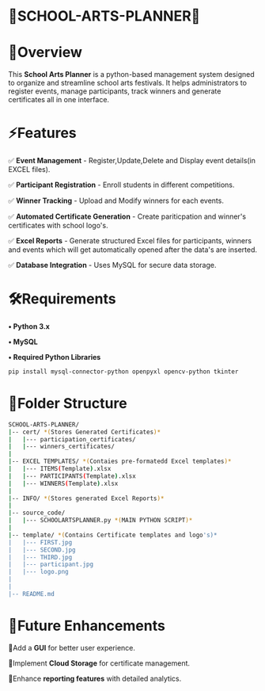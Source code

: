 # 🎨SCHOOL-ARTS-PLANNER📃
# 📌Overview
This **School Arts Planner** is a python-based management system designed to organize and streamline school arts festivals. It helps administrators to register events, manage participants, track winners and generate certificates all in one interface.

# ⚡Features
✅ **Event Management** - Register,Update,Delete and Display event details(in EXCEL files).

✅ **Participant Registration** - Enroll students in different competitions.

✅ **Winner Tracking** - Upload and Modify winners for each events.

✅ **Automated Certificate Generation** - Create pariticpation and winner's certificates with school logo's.

✅ **Excel Reports** - Generate structured Excel files for participants, winners and events which will get automatically opened after the data's are inserted.

✅ **Database Integration** - Uses MySQL for secure data storage.

# 🛠️Requirements
**• Python 3.x**

**• MySQL**

**• Required Python Libraries**

 ```bash
 pip install mysql-connector-python openpyxl opencv-python tkinter
 ```

# 📂Folder Structure
```bash
SCHOOL-ARTS-PLANNER/
|-- cert/ *(Stores Generated Certificates)*
|   |--- participation_certificates/
|   |--- winners_certificates/
|
|-- EXCEL TEMPLATES/ *(Contaies pre-formatedd Excel templates)*
|   |--- ITEMS(Template).xlsx
|   |--- PARTICIPANTS(Template).xlsx
|   |--- WINNERS(Template).xlsx
|
|-- INFO/ *(Stores generated Excel Reports)*
|
|-- source_code/
|   |--- SCHOOLARTSPLANNER.py *(MAIN PYTHON SCRIPT)*
|
|-- template/ *(Contains Certificate templates and logo's)*
|   |--- FIRST.jpg
|   |--- SECOND.jpg
|   |--- THIRD.jpg
|   |--- participant.jpg
|   |--- logo.png
|
|
|-- README.md
```

# 🔧Future Enhancements
🔹Add a **GUI** for better user experience.

🔹Implement **Cloud Storage** for certificate management.

🔹Enhance **reporting features** with detailed analytics.




   

